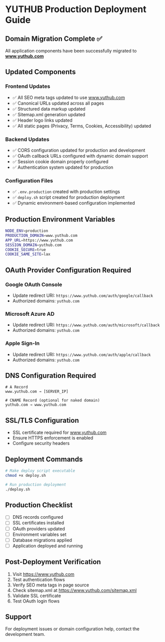 # YUTHUB Production Deployment Guide

## Domain Migration Complete ✅

All application components have been successfully migrated to **www.yuthub.com**

## Updated Components

### Frontend Updates
- ✅ All SEO meta tags updated to use www.yuthub.com
- ✅ Canonical URLs updated across all pages
- ✅ Structured data markup updated
- ✅ Sitemap.xml generation updated
- ✅ Header logo links updated
- ✅ All static pages (Privacy, Terms, Cookies, Accessibility) updated

### Backend Updates
- ✅ CORS configuration updated for production and development
- ✅ OAuth callback URLs configured with dynamic domain support
- ✅ Session cookie domain properly configured
- ✅ Authentication system updated for production

### Configuration Files
- ✅ `.env.production` created with production settings
- ✅ `deploy.sh` script created for production deployment
- ✅ Dynamic environment-based configuration implemented

## Production Environment Variables

```bash
NODE_ENV=production
PRODUCTION_DOMAIN=www.yuthub.com
APP_URL=https://www.yuthub.com
SESSION_DOMAIN=yuthub.com
COOKIE_SECURE=true
COOKIE_SAME_SITE=lax
```

## OAuth Provider Configuration Required

### Google OAuth Console
- Update redirect URI: `https://www.yuthub.com/auth/google/callback`
- Authorized domains: `yuthub.com`

### Microsoft Azure AD
- Update redirect URI: `https://www.yuthub.com/auth/microsoft/callback`
- Authorized domains: `yuthub.com`

### Apple Sign-In
- Update redirect URI: `https://www.yuthub.com/auth/apple/callback`
- Authorized domains: `yuthub.com`

## DNS Configuration Required

```
# A Record
www.yuthub.com → [SERVER_IP]

# CNAME Record (optional for naked domain)
yuthub.com → www.yuthub.com
```

## SSL/TLS Configuration

- SSL certificate required for www.yuthub.com
- Ensure HTTPS enforcement is enabled
- Configure security headers

## Deployment Commands

```bash
# Make deploy script executable
chmod +x deploy.sh

# Run production deployment
./deploy.sh
```

## Production Checklist

- [ ] DNS records configured
- [ ] SSL certificates installed
- [ ] OAuth providers updated
- [ ] Environment variables set
- [ ] Database migrations applied
- [ ] Application deployed and running

## Post-Deployment Verification

1. Visit https://www.yuthub.com
2. Test authentication flows
3. Verify SEO meta tags in page source
4. Check sitemap.xml at https://www.yuthub.com/sitemap.xml
5. Validate SSL certificate
6. Test OAuth login flows

## Support

For deployment issues or domain configuration help, contact the development team.